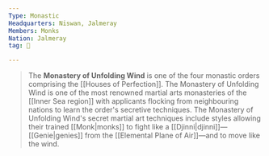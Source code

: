 ```yaml
---
Type: Monastic
Headquarters: Niswan, Jalmeray
Members: Monks
Nation: Jalmeray
tag: 👥

---
```


> The **Monastery of Unfolding Wind** is one of the four monastic orders comprising the [[Houses of Perfection]]. The Monastery of Unfolding Wind is one of the most renowned martial arts monasteries of the [[Inner Sea region]] with applicants flocking from neighbouring nations to learn the order's secretive techniques. The Monastery of Unfolding Wind's secret martial art techniques include styles allowing their trained [[Monk|monks]] to fight like a [[Djinni|djinni]]—[[Genie|genies]] from the [[Elemental Plane of Air]]—and to move like the wind.








